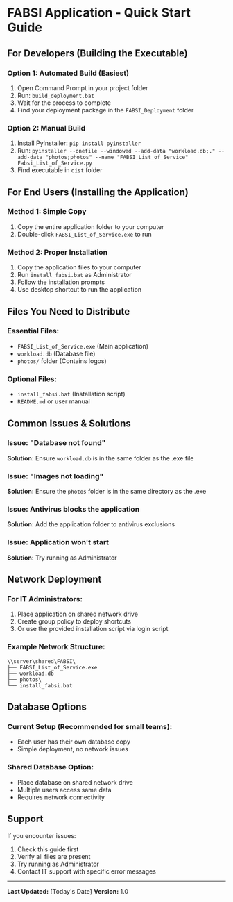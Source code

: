 # FABSI Application - Quick Start Guide

## For Developers (Building the Executable)

### Option 1: Automated Build (Easiest)
1. Open Command Prompt in your project folder
2. Run: `build_deployment.bat`
3. Wait for the process to complete
4. Find your deployment package in the `FABSI_Deployment` folder

### Option 2: Manual Build
1. Install PyInstaller: `pip install pyinstaller`
2. Run: `pyinstaller --onefile --windowed --add-data "workload.db;." --add-data "photos;photos" --name "FABSI_List_of_Service" Fabsi_List_of_Service.py`
3. Find executable in `dist` folder

## For End Users (Installing the Application)

### Method 1: Simple Copy
1. Copy the entire application folder to your computer
2. Double-click `FABSI_List_of_Service.exe` to run

### Method 2: Proper Installation
1. Copy the application files to your computer
2. Run `install_fabsi.bat` as Administrator
3. Follow the installation prompts
4. Use desktop shortcut to run the application

## Files You Need to Distribute

### Essential Files:
- `FABSI_List_of_Service.exe` (Main application)
- `workload.db` (Database file)
- `photos/` folder (Contains logos)

### Optional Files:
- `install_fabsi.bat` (Installation script)
- `README.md` or user manual

## Common Issues & Solutions

### Issue: "Database not found"
**Solution:** Ensure `workload.db` is in the same folder as the .exe file

### Issue: "Images not loading"
**Solution:** Ensure the `photos` folder is in the same directory as the .exe

### Issue: Antivirus blocks the application
**Solution:** Add the application folder to antivirus exclusions

### Issue: Application won't start
**Solution:** Try running as Administrator

## Network Deployment

### For IT Administrators:
1. Place application on shared network drive
2. Create group policy to deploy shortcuts
3. Or use the provided installation script via login script

### Example Network Structure:
```
\\server\shared\FABSI\
├── FABSI_List_of_Service.exe
├── workload.db
├── photos\
└── install_fabsi.bat
```

## Database Options

### Current Setup (Recommended for small teams):
- Each user has their own database copy
- Simple deployment, no network issues

### Shared Database Option:
- Place database on shared network drive
- Multiple users access same data
- Requires network connectivity

## Support

If you encounter issues:
1. Check this guide first
2. Verify all files are present
3. Try running as Administrator
4. Contact IT support with specific error messages

---

**Last Updated:** [Today's Date]
**Version:** 1.0
